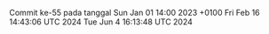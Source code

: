 Commit ke-55 pada tanggal Sun Jan 01 14:00 2023 +0100
Fri Feb 16 14:43:06 UTC 2024
Tue Jun  4 16:13:48 UTC 2024
